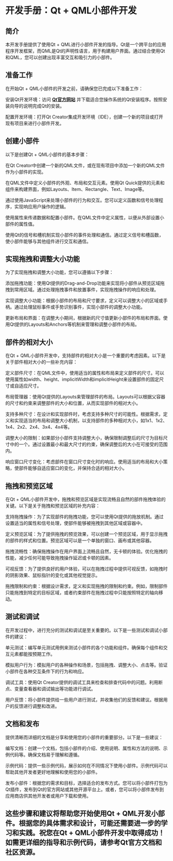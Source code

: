 # 开发手册：Qt + QML小部件开发
## 简介
本开发手册提供了使用Qt + QML进行小部件开发的指导。Qt是一个跨平台的应用程序开发框架，而QML是Qt的声明性语言，用于构建用户界面。通过结合使用Qt和QML，您可以创建出现丰富交互和吸引力的小部件。

## 准备工作
在开始Qt + QML小部件的开发之前，请确保您已完成以下准备工作：

安装Qt开发环境：访问 **[Qt官方网站](https://www.qt.io)** 并下载适合您操作系统的Qt安装程序。按照安装向导的说明完成Qt的安装。

配置开发环境：打开Qt Creator集成开发环境（IDE），创建一个新的项目或打开现有项目来进行小部件开发。

## 创建小部件
以下是创建Qt + QML小部件的基本步骤：

在Qt Creator中创建一个新的QML文件，或在现有项目中添加一个新的QML文件作为小部件的实现。

在QML文件中定义小部件的外观、布局和交互元素。使用Qt Quick提供的元素和组件来构建界面，例如Layouts、Item、Rectangle、Text、Image等。

通过使用JavaScript来处理小部件的行为和交互。您可以定义函数和信号处理程序，实现响应用户操作的逻辑。

使用属性来传递数据和配置小部件。在QML文件中定义属性，以便从外部设置小部件的属性值。

使用Qt的信号和槽机制实现小部件的事件处理和通信。通过定义信号和槽函数，使小部件能够与其他组件进行交互和通信。

## 实现拖拽和调整大小功能
为了实现拖拽和调整大小功能，您可以遵循以下步骤：

添加拖拽功能：使用Qt提供的Drag-and-Drop功能来实现将小部件从预览区域拖拽到常用区域。通过处理拖拽事件和放置事件，实现拖拽操作的响应和处理。

实现调整大小功能：根据小部件的布局和尺寸要求，定义可以调整大小的区域或手柄。通过处理鼠标事件或手势识别事件，实现小部件的调整大小功能。

更新布局和界面：在调整大小期间，根据新的尺寸值更新小部件的布局和界面。使用Qt提供的Layouts和Anchors等机制来管理和调整小部件的布局。

## 部件的相对大小
在Qt + QML小部件开发中，支持部件的相对大小是一个重要的考虑因素。以下是关于部件相对大小的一些补充内容：

定义部件尺寸：在QML文件中，使用适当的属性和布局来定义部件的尺寸。可以使用属性如width、height、implicitWidth和implicitHeight来设置部件的固定尺寸或自适应尺寸。

布局管理器：使用Qt提供的Layouts来管理部件的布局。Layouts可以根据父容器的尺寸和约束来调整部件的大小和位置，从而实现部件的相对大小。

支持多种尺寸：在设计和实现部件时，考虑支持多种尺寸的可能性。根据需求，定义和实现适当的布局和调整大小机制，以支持部件的多种相对大小，如1x1、1x2、1x4、2x2、2x4、3x4、4x4等。

调整大小的限制：如果部分小部件支持调整大小，确保限制调整后的尺寸为目标尺寸中的一个。通过设置最小和最大尺寸的约束，确保调整后的大小在可接受的范围内。

响应窗口尺寸变化：考虑部件在窗口尺寸变化时的响应。使用适当的布局和大小策略，使部件能够自适应窗口的变化，并保持合适的相对大小。

## 拖拽和预览区域
在Qt + QML小部件开发中，拖拽和预览区域是实现流畅且自然的部件拖拽体验的关键。以下是关于拖拽和预览区域的补充内容：

支持拖拽操作：为了实现部件的拖拽功能，您可以使用Qt提供的拖放机制。通过设置适当的属性和信号处理，使部件能够被拖拽到其他区域或容器中。

定义预览区域：为了提供拖拽的预览效果，可以创建一个预览区域，用于显示拖拽的部件的样式和位置。预览区域可以是一个单独的窗口、画布或其他容器。

拖拽流畅性：确保拖拽操作在用户界面上流畅且自然，无卡顿的体验。优化拖拽的性能，减少任何可能导致拖拽操作延迟或卡顿的因素。

可视反馈：为了提供良好的用户体验，可以在拖拽过程中提供可视反馈，如拖拽时的阴影效果、鼠标指针的变化或其他视觉提示。

拖拽限制和约束：根据设计需求，定义和实现拖拽的限制和约束。例如，限制部件只能拖拽到特定的目标区域，或者约束部件在拖拽过程中只能按照特定的轴向移动。

## 测试和调试
在开发过程中，进行充分的测试和调试是至关重要的。以下是一些测试和调试小部件的建议：

单元测试：编写单元测试用例来测试小部件的各个功能和组件。确保每个组件和交互元素都能按预期工作。

模拟用户行为：模拟用户的各种操作和场景，包括拖拽、调整大小、点击等。验证小部件在各种交互条件下的行为和响应。

调试工具：使用Qt Creator提供的调试工具来检查和排查代码中的问题。利用断点、变量查看器和调试输出等功能进行调试。

用户反馈：将小部件提供给一些用户进行测试，并收集他们的反馈和建议。根据用户的反馈进行调整和改进。

## 文档和发布
提供清晰而详细的文档是分享和使用您的小部件的重要部分。以下是一些建议：

编写文档：创建一个文档，包括小部件的介绍、使用说明、属性和方法的说明、示例代码等。确保文档易于理解和遵循。

示例代码：提供一些示例代码，展示如何在不同情况下使用小部件。示例代码可以帮助其他开发者更好地理解和使用您的小部件。

发布小部件：根据您的需求和目标，选择适合的发布方式。您可以将小部件打包为Qt插件，发布到Qt的官方网站或其他开源平台上。或者，您可以将小部件发布到应用商店供其他开发者或用户下载和使用。

## 这些步骤和建议将帮助您开始使用Qt + QML开发小部件。根据您的具体需求和设计，可能还需要进一步的学习和实践。祝您在Qt + QML小部件开发中取得成功！如需更详细的指导和示例代码，请参考Qt官方文档和社区资源。